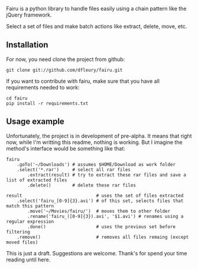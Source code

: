 Fairu is a python library to handle files easily using a chain pattern like
the jQuery framework.

Select a set of files and make batch actions like extract, delete, move, etc.

Installation
---

For now, you need clone the project from github:

    git clone git://github.com/dfleury/fairu.git

If you want to contribute with fairu, make sure that you have all requirements
needed to work:

    cd fairu
    pip install -r requirements.txt

Usage example
---

Unfortunately, the project is in development of pre-alpha. It means that right
now, while I'm writting this readme, nothing is working. But I imagine the
method's interface would be something like that:

    fairu
        .goTo('~/Downloads') # assumes $HOME/Download as work folder
        .select('*.rar')     # select all rar files
            .extract(result) # try to extract these rar files and save a list of extracted files
            .delete()        # delete these rar files

    result                            # uses the set of files extracted
        .select('fairu_[0-9]{3}.avi') # of this set, selects files that match this pattern
            .move('~/Movies/fairu/')  # moves them to other folder
            .rename('fairu_([0-9]{3}).avi', '$1.avi') # renames using a regular expression
            .done()                   # uses the previous set before filtering
        .remove()                     # removes all files remaing (except moved files)

This is just a draft. Suggestions are welcome.
Thank's for spend your time reading until here.